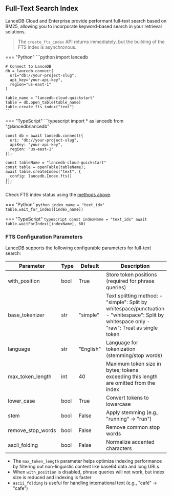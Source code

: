 ## Full-Text Search Index

LanceDB Cloud and Enterprise provide performant full-text search based on BM25, allowing you to incorporate keyword-based search in your retrieval solutions.

> The `create_fts_index` API returns immediately, but the building of the FTS index is asynchronous.

=== "Python"
    ```python
    import lancedb

    # Connect to LanceDB
    db = lancedb.connect(
      uri="db://your-project-slug",
      api_key="your-api-key",
      region="us-east-1"
    )

    table_name = "lancedb-cloud-quickstart"
    table = db.open_table(table_name)
    table.create_fts_index("text")
    ```

=== "TypeScript"
    ```typescript
    import * as lancedb from "@lancedb/lancedb"

    const db = await lancedb.connect({
      uri: "db://your-project-slug",
      apiKey: "your-api-key",
      region: "us-east-1"
    });

    const tableName = "lancedb-cloud-quickstart"
    const table = openTable(tableName);
    await table.createIndex("text", {
      config: lancedb.Index.fts()
    });
    ```

Check FTS index status using the [methods above](#check-index-status).

=== "Python"
    ```python
    index_name = "text_idx"
    table.wait_for_index([index_name])
    ```

=== "TypeScript"
    ```typescript
    const indexName = "text_idx"
    await table.waitForIndex([indexName], 60)
    ```

### FTS Configuration Parameters

LanceDB supports the following configurable parameters for full-text search:

| Parameter         | Type | Default   | Description                                                                                                                                   |
| ----------------- | ---- | --------- | --------------------------------------------------------------------------------------------------------------------------------------------- |
| with_position     | bool | True      | Store token positions (required for phrase queries)                                                                                           |
| base_tokenizer    | str  | "simple"  | Text splitting method:  - "simple": Split by whitespace/punctuation  - "whitespace": Split by whitespace only  - "raw": Treat as single token |
| language          | str  | "English" | Language for tokenization (stemming/stop words)                                                                                               |
| max_token_length  | int  | 40        | Maximum token size in bytes; tokens exceeding this length are omitted from the index                                                          |
| lower_case        | bool | True      | Convert tokens to lowercase                                                                                                                   |
| stem              | bool | False     | Apply stemming (e.g., "running" → "run")                                                                                                      |
| remove_stop_words | bool | False     | Remove common stop words                                                                                                                      |
| ascii_folding     | bool | False     | Normalize accented characters                                                                                                                 |

- The `max_token_length` parameter helps optimize indexing performance by filtering out non-linguistic content like base64 data and long URLs
- When `with_position` is disabled, phrase queries will not work, but index size is reduced and indexing is faster
- `ascii_folding` is useful for handling international text (e.g., "café" → "cafe")